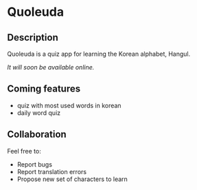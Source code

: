 # Quoleuda

## Description

Quoleuda is a quiz app for learning the Korean alphabet, Hangul.

*It will soon be available online.*

## Coming features

- quiz with most used words in korean
- daily word quiz

## Collaboration

Feel free to:

- Report bugs
- Report translation errors
- Propose new set of characters to learn


